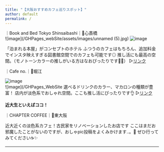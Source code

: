 ```yaml
---
title: "【大阪おすすめカフェ巡りスポット】"
author: default
permalink: /
---
```


｜Book and Bed Tokyo Shinsaibashi｜📍心斎橋  
![image](/GHPages_webSite/assets/images/unnamed (5).jpg)
![image](/GHPages_WebSite/assets/images/IMG_0525.jpeg)

「泊まれる本屋」がコンセプトのホテル
ふつうのカフェはもちろん、追加料金でインスタ映えすぎる図書館空間でのカフェも可能です◎
推し活にも最高の空間。（モノトーンカラーの推しがいる方はなおぴったりです🖤🤍）
▷[リンク](https://bookandbedtokyo.com/ja/shinsaibashi/)

｜Cafe no.｜📍堀江

![image](/GHPages_WebSite/assets/images/unnamed(1).jpg)  
![image](/GHPages_WebSite
選べるドリンクのカラー、マカロンの種類が豊富！
店内が淡色系でおしゃれ空間。ここも推し活にぴったりです👌
▷[リンク](https://cafeno.jp/)


**近大生といえばココ！**　　

｜CHAPTER COFFEE｜📍東大阪

近大近くの淡色系カフェ！古民家をリノベーションしたお店です
ここはまだお邪魔したことがないのですが、おしゃpic投稿をよくみかけます..。👀
ぜひ行ってみてください☕✨


---

